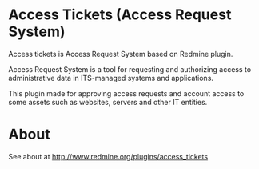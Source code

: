 # Access Tickets (Access Request System)
Access tickets is Access Request System based on Redmine plugin.

Access Request System is a tool for requesting and authorizing access to administrative data in ITS-managed systems and applications.

This plugin made for approving access requests and account access to some assets such as websites, servers and other IT entities.


# About
See about at http://www.redmine.org/plugins/access_tickets

